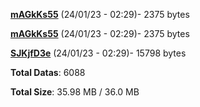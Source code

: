 [**mAGkKs55**](/data/mAGkKs55.txt) (24/01/23 - 02:29)- 2375 bytes

[**mAGkKs55**](/data/mAGkKs55.txt) (24/01/23 - 02:29)- 2375 bytes

[**SJKjfD3e**](/data/SJKjfD3e.txt) (24/01/23 - 02:29)- 15798 bytes

**Total Datas**: 6088

**Total Size**: 35.98 MB / 36.0 MB